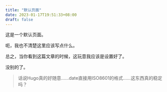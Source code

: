 ```yaml
---
title: "默认页面"
date: 2023-01-17T19:51:33+08:00
draft: false
---
```


这是一个默认页面。

呃，我也不清楚这里应该写点什么。

总之，当你看到这篇文章的时候，这玩意我应该是设置好了。

没别的了。

> 话说Hugo真的好随意……date直接用ISO8601的格式……这东西真的稳定吗？
